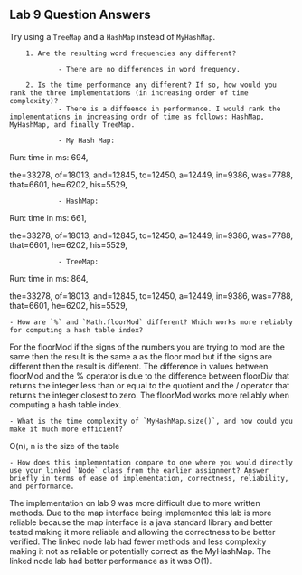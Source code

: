 ## Lab 9 Question Answers

Try using a `TreeMap` and a `HashMap` instead of `MyHashMap`.


        1. Are the resulting word frequencies any different?
       
                - There are no differences in word frequency.
                
        2. Is the time performance any different? If so, how would you rank the three implementations (in increasing order of time complexity)?
                - There is a diffeence in performance. I would rank the implementations in increasing ordr of time as follows: HashMap, MyHashMap, and finally TreeMap.
                
                - My Hash Map:

Run: time in ms: 694,

the=33278,
of=18013,
and=12845,
to=12450,
a=12449,
in=9386,
was=7788,
that=6601,
he=6202,
his=5529,

                - HashMap:


Run: time in ms: 661,

the=33278,
of=18013,
and=12845,
to=12450,
a=12449,
in=9386,
was=7788,
that=6601,
he=6202,
his=5529,




                - TreeMap:
Run: time in ms: 864,

the=33278,
of=18013,
and=12845,
to=12450,
a=12449,
in=9386,
was=7788,
that=6601,
he=6202,
his=5529,



       
    - How are `%` and `Math.floorMod` different? Which works more reliably for computing a hash table index?
    
    
  For the floorMod if the signs of the numbers you are trying to mod are the same then the result is the same a as the floor mod but if the signs are different then the result is different. The difference in values between floorMod and the % operator is due to the difference between floorDiv that returns the integer less than or equal to the quotient and the / operator that returns the integer closest to zero. The floorMod works more reliably when computing a hash table index.
        
        
    - What is the time complexity of `MyHashMap.size()`, and how could you make it much more efficient?
    
   O(n), n is the size of the table
    
    - How does this implementation compare to one where you would directly use your linked `Node` class from the earlier assignment? Answer briefly in terms of ease of implementation, correctness, reliability, and performance.
    
   The implementation on lab 9 was more difficult due to more written methods. Due to the map interface being implemented this lab is more reliable because the map interface is a java standard library and better tested making it more reliable and allowing the correctness to be better verified. The linked node lab had fewer methods and less complexity making it not as reliable or potentially correct as the MyHashMap. The linked node lab had better performance as it was O(1).

   
